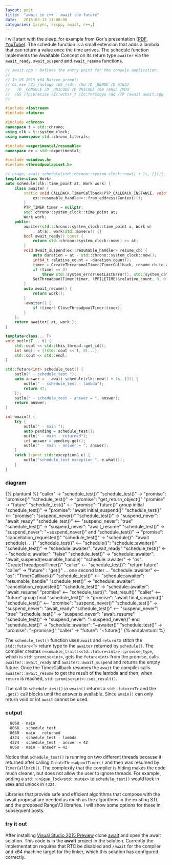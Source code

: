 ```yaml
---
layout: post
title:  "await in c++ - await the future"
date:   2015-03-13 11:00:00
categories: [async, rxcpp, await, c++,]
---
```


I will start with the sleep_for example from Gor's presentation ([PDF](https://github.com/CppCon/CppCon2014/blob/master/Presentations/await%202.0%20-%20Stackless%20Resumable%20Functions/await%202.0%20-%20Stackless%20Resumable%20Functions%20-%20Gor%20Nishanov%20-%20CppCon%202014.pdf), [YouTube](https://www.youtube.com/watch?v=KUhSjfSbINE)). The schedule function is a small extension that adds a lambda that can return a value once the time arrives. The schedule function implements the Awaitable Concept on its return type `awaiter` via the  `await_ready`, `await_suspend` and `await_resume` functions.

```cpp
// await.cpp : Defines the entry point for the console application.
//
// In VS 2015 x64 Native prompt:
// CL.exe /Zi /nologo /W3 /sdl- /Od /D _DEBUG /D WIN32 
//   /D _CONSOLE /D _UNICODE /D UNICODE /Gm /EHsc /MDd 
//  /GS /fp:precise /Zc:wchar_t /Zc:forScope /Gd /TP /await await.cpp
//

#include <iostream>
#include <future>

#include <chrono>
namespace t = std::chrono;
using clk = t::system_clock;
using namespace std::chrono_literals;

#include <experimental/resumable>
namespace ex = std::experimental;

#include <windows.h>
#include <threadpoolapiset.h>

// usage: await schedule(std::chrono::system_clock::now() + 1s, [](){. . .});
template<class Work>
auto schedule(clk::time_point at, Work work) {
    class awaiter {
        static void CALLBACK TimerCallback(PTP_CALLBACK_INSTANCE, void* Context, PTP_TIMER) {
            ex::resumable_handle<>::from_address(Context)();
        }
        PTP_TIMER timer = nullptr;
        std::chrono::system_clock::time_point at;
        Work work;
    public:
        awaiter(std::chrono::system_clock::time_point a, Work w)
            : at(a), work(std::move(w)) {}
        bool await_ready() const {
            return std::chrono::system_clock::now() >= at;
        }
        void await_suspend(ex::resumable_handle<> resume_cb) {
            auto duration = at - std::chrono::system_clock::now();
            int64_t relative_count = -duration.count();
            timer = CreateThreadpoolTimer(TimerCallback, resume_cb.to_address(), nullptr);
            if (timer == 0)
                throw std::system_error(GetLastError(), std::system_category());
            SetThreadpoolTimer(timer, (PFILETIME)&relative_count, 0, 0);
        }
        auto await_resume() {
            return work();
        }
        ~awaiter() {
            if (timer) CloseThreadpoolTimer(timer);
        }
    };
    return awaiter{ at, work };
}

template<class... T>
void outln(T... t) {
    std::cout << std::this_thread::get_id();
    int seq[] = {(std::cout << t, 0)...};
    std::cout << std::endl;
}

std::future<int> schedule_test() {
    outln(" - schedule_test ");
    auto answer = __await schedule(clk::now() + 1s, []() {
        outln(" - schedule_test - lambda");
        return 42;
    });
    outln(" - schedule_test - answer = ", answer);
    return answer;
}

int wmain() {
    try {
        outln(" - main ");
        auto pending = schedule_test();
        outln(" - main - returned");
        int answer = pending.get();
        outln(" - main - answer = ", answer);
    }
    catch (const std::exception& e) {
        outln("schedule_test exception ", e.what());
    }
}
```

### diagram

{% plantuml %}
"caller" -> "schedule_test()" 
"schedule_test()" -> "promise<int>": "promise<int>()"
"schedule_test()" -> "promise<int>": "get_return_object()"
"promise<int>" -> "future<int>"
"schedule_test()" <-- "promise<int>": "future<int>()"
group initial
  "schedule_test()" -> "promise<int>": "await initial_suspend()"
  "schedule_test()" <-- "promise<int>": "suspend_never()"
  "schedule_test()" -> "suspend_never": "await_ready"
  "schedule_test()" <-- "suspend_never": "true"
  "schedule_test()" -> "suspend_never": "await_resume"
  "schedule_test()" -> "suspend_never": "~suspend_never()"
end
"schedule_test()" -> "promise<int>": "cancellation_requested()"
"schedule_test()" -> "schedule()": "await schedule(. . .)"
"schedule_test()" <-- "schedule()": "schedule::awaiter()"
"schedule_test()" -> "schedule::awaiter": "await_ready"
"schedule_test()" <-- "schedule::awaiter": "false"
"schedule_test()" -> "schedule::awaiter": "await_suspend(resumable_handle)"
"schedule::awaiter" -> "os": "CreateThreadpoolTimer()"
"caller" <-- "schedule_test()": "return future<int>"
"caller" -> "future<int>" : "get()"
... one second later ...
"schedule::awaiter" <-- "os": "TimerCallback()"
"schedule_test()" <-- "schedule::awaiter": "resumable_handle"
"schedule_test()" -> "schedule::awaiter": "cancellation_requested()"
"schedule_test()" -> "schedule::awaiter": "await_resume"
"promise<int>"  <-- "schedule_test()": "set_result()"
"caller" <-- "future<int>" 
group final
  "schedule_test()" -> "promise<int>": "await final_suspend()"
  "schedule_test()" <-- "promise<int>": "suspend_never()"
  "schedule_test()" -> "suspend_never": "await_ready"
  "schedule_test()" <-- "suspend_never": "true"
  "schedule_test()" -> "suspend_never": "await_resume"
  "schedule_test()" -> "suspend_never": "~suspend_never()"
end
"schedule_test()" -> "schedule::awaiter": "~awaiter()"
"schedule_test()" -> "promise<int>": "~promise()"
"caller" -> "future<int>": "~future()" 
{% endplantuml %}

The `schedule_test()` function uses `await` and `return` to stitch the `std::future<T>` return type to the `awaiter` returned by `schedule()`. The compiler creates `resumable_traits<std::future<int>>::promise_type`, which is `std::promise<int>`, gets the `future<int>` from the promise, calls `awaiter::await_ready` and `awaiter::await_suspend` and returns the empty future. Once the TimerCallback resumes the `await` the compiler calls `awaiter::await_resume` to get the result of the lambda and then, when `return` is reached, `std::promise<int>::set_result()`.

The call to `schedule_test()` in `wmain()` returns a `std::future<T>` and the `.get()` call blocks until the answer is available. Since `wmain()` can only return void or int `await` cannot be used.

### output
```sh
  8068 - main
  8068 - schedule_test
  8068 - main - returned
  4324 - schedule_test - lambda
  4324 - schedule_test - answer = 42
  8068 - main - answer = 42
```
Notice that `schedule_test()` is running on two different threads because it returned after calling `CreateThreadpoolTimer()` and then was resumed by `TimerCallback()`. The complexity that the compiler is hiding makes the code much cleaner, but does not allow the user to ignore threads. For example, adding a `std::unique_lock<std::mutex>` to `schedule_test()` would lock in `8068` and unlock in `4324`.

Libraries that provide safe and efficient algorithms that compose with the await proposal are needed as much as the algorithms in the existing STL and the proposed RangeV3 libraries. I will show some options for these in subsequent posts.

### try it out
After installing [Visual Studio 2015 Preview](https://www.visualstudio.com/en-us/news/vs2015-vs.aspx) clone  [await](https://github.com/kirkshoop/await) and open the await solution. This code is in the **await** project in the solution. Currently the implementation requires that RTC be disabled and `/await` for the compiler and x64 machine target for the linker, which this solution has configured correctly.
